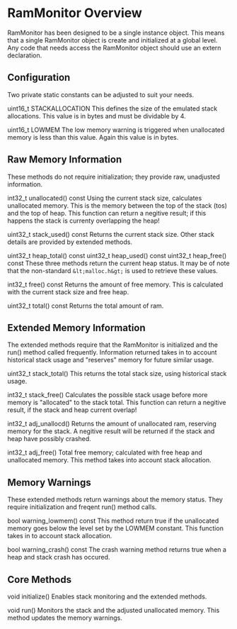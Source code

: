# RamMonitor Overview

RamMonitor has been designed to be a single instance object. This means that a single RamMonitor object is create and initialized at a global level. Any code that needs access the RamMonitor object should use an extern declaration.

## Configuration
Two private static constants can be adjusted to suit your needs.

uint16_t STACKALLOCATION
This defines the size of the emulated stack allocations. This value is in bytes and must be dividable by 4.

uint16_t LOWMEM
The low memory warning is triggered when unallocated memory is less than this value. Again this value is in bytes.

## Raw Memory Information
These methods do not require initialization; they provide raw, unadjusted information.

int32_t unallocated() const
Using the current stack size, calculates unallocated memory. This is the memory between the top of the stack (tos) and the top of heap. This function can return a negitive result; if this happens the stack is currenty overlapping the heap!

uint32_t stack_used() const
Returns the current stack size. Other stack details are provided by extended methods.

uint32_t heap_total() const
uint32_t heap_used() const
uint32_t heap_free() const
These three methods return the current heap status. It may be of note that the non-standard `&lt;malloc.h&gt;` is used to retrieve these values.

int32_t free() const
Returns the amount of free memory. This is calculated with the current stack size and free heap.

uint32_t total() const
Returns the total amount of ram.

## Extended Memory Information
The extended methods require that the RamMonitor is initialized and the run() method called frequently. Information returned takes in to account historical stack usage and "reserves" memory for future similar usage.

uint32_t stack_total()
This returns the total stack size, using historical stack usage.

int32_t stack_free()
Calculates the possible stack usage before more memory is "allocated" to the stack total. This function can return a negitive result, if the stack and heap current overlap!

int32_t adj_unallocd()
Returns the amount of unallocated ram, reserving memory for the stack. A negitive result will be returned if the stack and heap have possibly crashed.

int32_t adj_free()
Total free memory; calculated with free heap and unallocated memory. This method takes into account stack allocation.

## Memory Warnings
These extended methods return warnings about the memory status. They require initialization and freqent run() method calls.

bool warning_lowmem() const
This method return true if the unallocated memory goes below the level set by the LOWMEM constant. This function takes in to account stack allocation.

bool warning_crash() const
The crash warning method returns true when a heap and stack crash has occured.

## Core Methods
void initialize()
Enables stack monitoring and the extended methods.

void run()
Monitors the stack and the adjusted unallocated memory. This method updates the memory warnings.
